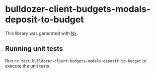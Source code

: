# bulldozer-client-budgets-modals-deposit-to-budget

This library was generated with [Nx](https://nx.dev).

## Running unit tests

Run `nx test bulldozer-client-budgets-modals-deposit-to-budget` to execute the unit tests.
